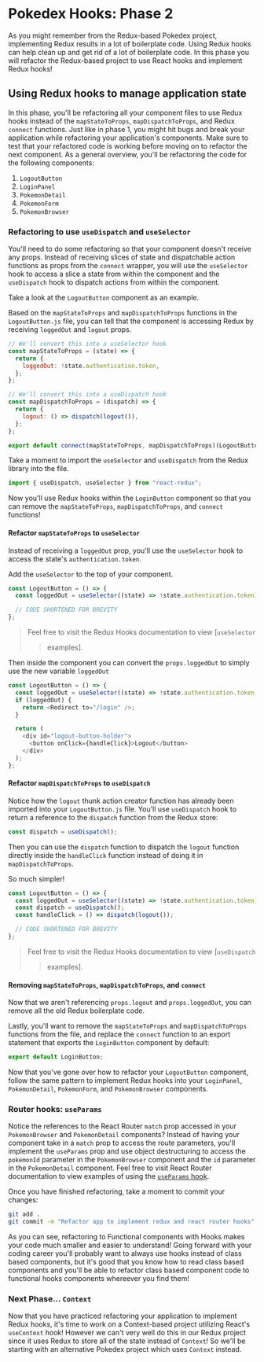 # Pokedex Hooks: Phase 2

As you might remember from the Redux-based Pokedex project, implementing Redux
results in a lot of boilerplate code. Using Redux hooks can help clean up and
get rid of a lot of boilerplate code. In this phase you will refactor the
Redux-based project to use React hooks and implement Redux hooks!

## Using Redux hooks to manage application state

In this phase, you'll be refactoring all your component files to use Redux hooks
instead of the `mapStateToProps`, `mapDispatchToProps`, and Redux `connect`
functions. Just like in phase 1, you might hit bugs and break your application
while refactoring your application's components. Make sure to test that your
refactored code is working before moving on to refactor the next component. As a
general overview, you'll be refactoring the code for the following components:

1. `LogoutButton`
2. `LoginPanel`
3. `PokemonDetail`
4. `PokemonForm`
5. `PokemonBrowser`

### Refactoring to use `useDispatch` and `useSelector`

You'll need to do some refactoring so that your component doesn't receive any
props. Instead of receiving slices of state and dispatchable action functions as
props from the `connect` wrapper, you will use the `useSelector` hook to access
a slice a state from within the component and the `useDispatch` hook to dispatch
actions from within the component.

Take a look at the `LogoutButton` component as an example.

Based on the `mapStateToProps` and `mapDispatchToProps` functions in the
`LogoutButton.js` file, you can tell that the component is accessing Redux by
receiving `loggedOut` and `logout` props.

```js
// We'll convert this into a useSelector hook
const mapStateToProps = (state) => {
  return {
    loggedOut: !state.authentication.token,
  };
};

// We'll convert this into a useDispatch hook
const mapDispatchToProps = (dispatch) => {
  return {
    logout: () => dispatch(logout()),
  };
};

export default connect(mapStateToProps, mapDispatchToProps)(LogoutButton);
```

Take a moment to import the `useSelector` and `useDispatch` from the Redux
library into the file.

```js
import { useDispatch, useSelector } from "react-redux";
```

Now you'll use Redux hooks within the `LoginButton` component so that you can
remove the `mapStateToProps`, `mapDispatchToProps`, and `connect` functions!

#### Refactor `mapStateToProps` to `useSelector`

Instead of receiving a `loggedOut` prop, you'll use the `useSelector` hook to
access the state's `authentication.token`.

Add the `useSelector` to the top of your component.

```js
const LogoutButton = () => {
  const loggedOut = useSelector((state) => !state.authentication.token);

  // CODE SHORTENED FOR BREVITY
};
```

> Feel free to visit the Redux Hooks documentation to view [`useSelector`
>
> > examples].

Then inside the component you can convert the `props.loggedOut` to simply use
the new variable `loggedOut`

```js
const LogoutButton = () => {
  const loggedOut = useSelector((state) => !state.authentication.token);
  if (loggedOut) {
    return <Redirect to="/login" />;
  }

  return (
    <div id="logout-button-holder">
      <button onClick={handleClick}>Logout</button>
    </div>
  );
};
```

#### Refactor `mapDispatchToProps` to `useDispatch`

Notice how the `logout` thunk action creator function has already been imported
into your `LogoutButton.js` file. You'll use `useDispatch` hook to return a
reference to the `dispatch` function from the Redux store:

```js
const dispatch = useDispatch();
```

Then you can use the `dispatch` function to dispatch the `logout` function
directly inside the `handleClick` function instead of doing it in `mapDispatchToProps`.

So much simpler!

```js
const LogoutButton = () => {
  const loggedOut = useSelector((state) => !state.authentication.token);
  const dispatch = useDispatch();
  const handleClick = () => dispatch(logout());

  // CODE SHORTENED FOR BREVITY
};
```

> Feel free to visit the Redux Hooks documentation to view [`useDispatch`
>
> > examples].

#### Removing `mapStateToProps`, `mapDispatchToProps`, and `connect`

Now that we aren't referencing `props.logout` and `props.loggedOut`, you can
remove all the old Redux boilerplate code.

Lastly, you'll want to remove the `mapStateToProps` and `mapDispatchToProps`
functions from the file, and replace the `connect` function to an export
statement that exports the `LoginButton` component by default:

```js
export default LoginButton;
```

Now that you've gone over how to refactor your `LogoutButton` component, follow
the same pattern to implement Redux hooks into your `LoginPanel`,
`PokemonDetail`, `PokemonForm`, and `PokemonBrowser` components.

### Router hooks: `useParams`

Notice the references to the React Router `match` prop accessed in your
`PokemonBrowser` and `PokemonDetail` components? Instead of having your
component take in a `match` prop to access the route parameters, you'll
implement the `useParams` prop and use object destructuring to access the
`pokemonId` parameter in the `PokemonBrowser` component and the `id` parameter
in the `PokemonDetail` component. Feel free to visit React Router documentation
to view examples of using the [`useParams` hook].

Once you have finished refactoring, take a moment to commit your changes:

```sh
git add .
git commit -m "Refactor app to implement redux and react router hooks"
```

As you can see, refactoring to Functional components with Hooks makes your code
much smaller and easier to understand! Going forward with your coding career you'll
probably want to always use hooks instead of class based components, but it's good
that you know how to read class based components and you'll be able to refactor
class based component code to functional hooks components whereever you find them!

### Next Phase... `Context`

Now that you have practiced refactoring your application to implement Redux
hooks, it's time to work on a Context-based project utilizing React's
`useContext` hook! However we can't very well do this in our Redux project since
it uses Redux to store all of the state instead of `Context`! So we'll be starting
with an alternative Pokedex project which uses `Context` instead.

[useparams]: https://reacttraining.com/blog/react-router-v5-1/#useparams
[redux-based pokedex hooks starter project]: https://appacademy-open-assets.s3-us-west-1.amazonaws.com/Modular-Curriculum/content/react-redux/topics/react-hooks/projects/pokedex-hooks/starter-redux-based-hooks.zip
[`useselector` examples]: https://react-redux.js.org/next/api/hooks#useselector-examples
[`usedispatch` examples]: https://react-redux.js.org/next/api/hooks#examples
[`useparams` hook]: https://reactrouter.com/web/api/Hooks/useparams
